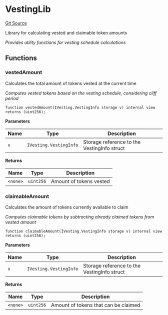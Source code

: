 # VestingLib
[Git Source](https://github.com-personal/danseren/smart-deployer/blob/5e1d785c7889313bede419942a1bc275bae6bb22/contracts\Vesting\VestingLib.sol)

Library for calculating vested and claimable token amounts

*Provides utility functions for vesting schedule calculations*


## Functions
### vestedAmount

Calculates the total amount of tokens vested at the current time

*Computes vested tokens based on the vesting schedule, considering cliff period*


```solidity
function vestedAmount(IVesting.VestingInfo storage v) internal view returns (uint256);
```
**Parameters**

|Name|Type|Description|
|----|----|-----------|
|`v`|`IVesting.VestingInfo`|Storage reference to the VestingInfo struct|

**Returns**

|Name|Type|Description|
|----|----|-----------|
|`<none>`|`uint256`|Amount of tokens vested|


### claimableAmount

Calculates the amount of tokens currently available to claim

*Computes claimable tokens by subtracting already claimed tokens from vested amount*


```solidity
function claimableAmount(IVesting.VestingInfo storage v) internal view returns (uint256);
```
**Parameters**

|Name|Type|Description|
|----|----|-----------|
|`v`|`IVesting.VestingInfo`|Storage reference to the VestingInfo struct|

**Returns**

|Name|Type|Description|
|----|----|-----------|
|`<none>`|`uint256`|Amount of tokens that can be claimed|


